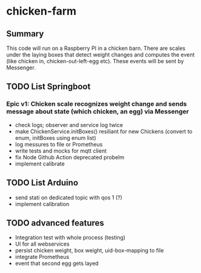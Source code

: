 # chicken-farm

## Summary

This code will run on a Raspberry PI in a chicken barn. There are scales under the laying boxes that detect weight changes and computes the event (like chicken in, chicken-out-left-egg etc). These events will be sent by Messenger.

## TODO List Springboot

### Epic v1: Chicken scale recognizes weight change and sends message about state (which chicken, an egg) via Messenger

* check logs; observer and service log twice
* make ChickenService.initBoxes() resiliant for new Chickens (convert to enum, initBoxes using enum list)
* log messures to file or Prometheus
* write tests and mocks for mqtt client
* fix Node Github Action deprecated probelm
* implement calibrate


## TODO List Arduino

* send stati on dedicated topic with qos 1 (?)
* implement calibration




## TODO advanced features

* Integration test with whole process (testing)
* UI for all webservices
* persist chicken weight, box weight, uid-box-mapping to file
* integrate Prometheus
* event that second egg gets layed

